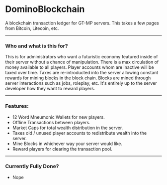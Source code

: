 # DominoBlockchain

A blockchain transaction ledger for GT-MP servers. This takes a few pages from Bitcoin, Litecoin, etc.

---
### Who and what is this for?

This is for administrators who want a futuristic economy featured inside of their server without a chance of manipulation. There is a max circulation of money available to all players. Player accounts whom are inactive will be taxed over time. Taxes are re-introducted into the server allowing constant rewards for mining blocks in the block chain. Blocks are mined through server interactions such as jobs, roleplay, etc. It's entirely up to the server developer how they want to reward players.

---

### Features:

* 12 Word Mneumonic Wallets for new players.
* Offline Transactions between players.
* Market Caps for total wealth distribution in the server.
* Taxes old / unused player accounts to redistribute wealth into the server.
* Mine Blocks in whichever way your server would like.
* Reward players for clearing the transaction pool.

---

### Currently Fully Done?
* Nope
